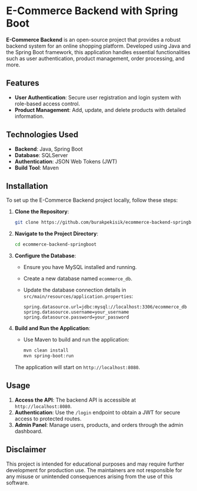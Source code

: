 # E-Commerce Backend with Spring Boot

**E-Commerce Backend** is an open-source project that provides a robust backend system for an online shopping platform. Developed using Java and the Spring Boot framework, this application handles essential functionalities such as user authentication, product management, order processing, and more.

## Features

- **User Authentication**: Secure user registration and login system with role-based access control.
- **Product Management**: Add, update, and delete products with detailed information.

## Technologies Used

- **Backend**: Java, Spring Boot
- **Database**: SQLServer
- **Authentication**: JSON Web Tokens (JWT)
- **Build Tool**: Maven

## Installation

To set up the E-Commerce Backend project locally, follow these steps:

1. **Clone the Repository**:

   ```bash
   git clone https://github.com/burakpekisik/ecommerce-backend-springboot.git
   ```

2. **Navigate to the Project Directory**:

   ```bash
   cd ecommerce-backend-springboot
   ```

3. **Configure the Database**:

   - Ensure you have MySQL installed and running.
   - Create a new database named `ecommerce_db`.
   - Update the database connection details in `src/main/resources/application.properties`:

     ```properties
     spring.datasource.url=jdbc:mysql://localhost:3306/ecommerce_db
     spring.datasource.username=your_username
     spring.datasource.password=your_password
     ```

4. **Build and Run the Application**:

   - Use Maven to build and run the application:

     ```bash
     mvn clean install
     mvn spring-boot:run
     ```

   The application will start on `http://localhost:8080`.

## Usage

1. **Access the API**: The backend API is accessible at `http://localhost:8080`.
2. **Authentication**: Use the `/login` endpoint to obtain a JWT for secure access to protected routes.
3. **Admin Panel**: Manage users, products, and orders through the admin dashboard.

## Disclaimer

This project is intended for educational purposes and may require further development for production use. The maintainers are not responsible for any misuse or unintended consequences arising from the use of this software. 
